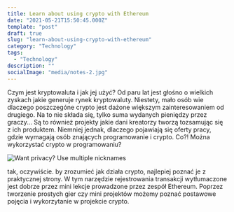 ```yaml
---
title: Learn about using crypto with Ethereum
date: "2021-05-21T15:50:45.000Z"
template: "post"
draft: true
slug: "learn-about-using-crypto-with-ethereum"
category: "Technology"
tags:
  - "Technology"
description: ""
socialImage: "media/notes-2.jpg"
---
```

Czym jest kryptowaluta i jak jej użyć? Od paru lat jest głośno o wielkich zyskach jakie generuje rynek kryptowaluty. Niestety, mało osób wie dlaczego poszczegóne crypto jest dażone większym zainteresowaniem od drugiego. Na to nie składa się, tylko suma wydanych pieniędzy przez graczy... Są to również projekty jakie dani kreatorzy tworzą tozsamując się z ich produktem. Niemniej jednak, dlaczego pojawiają się oferty pracy, gdzie wymagają osób znających programowanie i crypto. Co?! Można wykorzystać crypto w programowaniu?

![Want privacy? Use multiple nicknames](/media/notes-2.jpg)

tak, oczywiście. by zrozumieć jak działa crypto, najlepiej poznać je z praktycznej strony. W tym narzędzie rejestrowania transakcji wytłumaczone jest dobrze przez mini lekcje prowadzone przez zespół Ethereum. Poprzez tworzenie prostych gier czy mini projektów możemy poznać postawowe pojęcia i wykorzytanie w projekcie crypto. 
